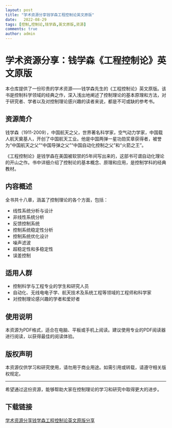 ```yaml
---
layout: post
title: "学术资源分享钱学森工程控制论英文原版"
date:   2022-08-29
tags: [控制,控制论,钱学森,英文原版,资源]
comments: true
author: admin
---
```

# 学术资源分享：钱学森《工程控制论》英文原版

本仓库提供了一份珍贵的学术资源——钱学森先生的《工程控制论》英文原版。该书是控制科学领域的经典之作，深入浅出地阐述了控制理论的基本原理和方法，对于研究者、学者以及对控制理论感兴趣的读者来说，都是不可或缺的参考书。

## 资源简介

钱学森（1911-2009），中国航天之父，世界著名科学家，空气动力学家，中国载人航天奠基人，开创了中国航天工业。他是中国两弹一星功勋奖章获得者，被誉为“中国航天之父”“中国导弹之父”“中国自动化控制之父”和“火箭之王”。

《工程控制论》是钱学森在美国被软禁的5年间写出来的，这部书可谓自动化理论的开山之作。书中详细介绍了控制论的基本概念、原理和应用，是控制学科的经典教材。

## 内容概述

全书共十八章，涵盖了控制理论的各个方面，包括：
- 线性系统分析与设计
- 非线性系统分析
- 反馈控制系统
- 控制系统稳定性分析
- 控制系统优化设计
- 噪声滤波
- 超稳定性和多稳定性
- 误差控制

## 适用人群

- 控制科学与工程专业的学生和研究人员
- 自动化、无线电电子学、航天技术及系统工程等领域的工程师和科学家
- 对控制理论感兴趣的学者和爱好者

## 使用说明

本资源为PDF格式，适合在电脑、平板或手机上阅读。建议使用专业的PDF阅读器进行阅读，以获得最佳的阅读体验。

## 版权声明

本资源仅供学习和研究使用，请勿用于商业用途。如需引用或转载，请遵守相关版权规定。

---

希望通过这份资源，能够帮助大家在控制理论的学习和研究中取得更大的进步。

## 下载链接

[学术资源分享钱学森工程控制论英文原版分享](https://pan.quark.cn/s/68518326760b)